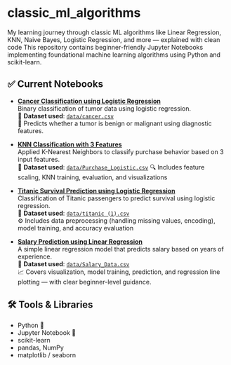 # classic_ml_algorithms
My learning journey through classic ML algorithms like Linear Regression, KNN, Naive Bayes, Logistic Regression, and more — explained with clean code 
This repository contains beginner-friendly Jupyter Notebooks implementing foundational machine learning algorithms using Python and scikit-learn.

## ✅ Current Notebooks

- **[Cancer Classification using Logistic Regression](cancer_classification_logistic.ipynb)**  
  Binary classification of tumor data using logistic regression.  
  📁 **Dataset used**: [`data/cancer.csv`](data/cancer.csv)  
  📌 Predicts whether a tumor is benign or malignant using diagnostic features.

- **[KNN Classification with 3 Features](knn_3_features.ipynb)**  
  Applied K-Nearest Neighbors to classify purchase behavior based on 3 input features.  
  📁 **Dataset used**: [`data/Purchase_Logistic.csv`](data/Purchase_Logistic.csv)
  🔍 Includes feature scaling, KNN training, evaluation, and visualizations 

- **[Titanic Survival Prediction using Logistic Regression](logistic_regression_titanic.ipynb)**  
  Classification of Titanic passengers to predict survival using logistic regression.  
  📁 **Dataset used**: [`data/titanic (1).csv`](data/titanic%20(1).csv)  
  ⚙️ Includes data preprocessing (handling missing values, encoding), model training, and accuracy evaluation

- **[Salary Prediction using Linear Regression](linear_regression_salary.ipynb)**  
  A simple linear regression model that predicts salary based on years of experience.  
  📁 **Dataset used**: [`data/Salary_Data.csv`](data/Salary_Data.csv)  
  📈 Covers visualization, model training, prediction, and regression line plotting — with clear beginner-level guidance.
  



## 🛠️ Tools & Libraries

- Python 🐍
- Jupyter Notebook 📒
- scikit-learn
- pandas, NumPy
- matplotlib / seaborn

